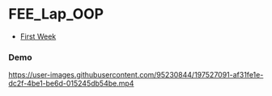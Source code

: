 # FEE_Lap_OOP

- [First Week](https://github.com/amirelkased/FEE_Lap_OOP/tree/main/src/Week_1)

### Demo

https://user-images.githubusercontent.com/95230844/197527091-af31fe1e-dc2f-4be1-be6d-015245db54be.mp4


